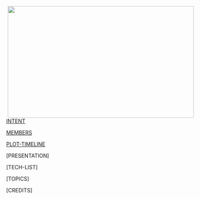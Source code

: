 <img align="right" width="500" height="300" src="https://raw.githubusercontent.com/trekshcool/Ironman3/master/Image/mainpic.jpg">


[INTENT](https://trekshcool.github.io/Ironman3/intent)


[MEMBERS](https://trekshcool.github.io/Ironman3/title) 


[PLOT-TIMELINE](https://trekshcool.github.io/Ironman3/timeline)


[PRESENTATION]


[TECH-LIST]


[TOPICS]


[CREDITS]





